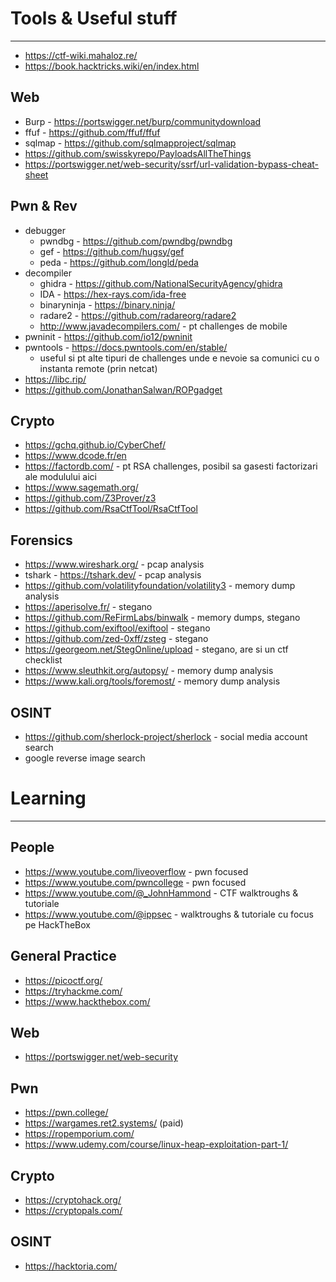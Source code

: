 # Tools & Useful stuff
---

- https://ctf-wiki.mahaloz.re/
- https://book.hacktricks.wiki/en/index.html

## Web
- Burp - https://portswigger.net/burp/communitydownload
- ffuf - https://github.com/ffuf/ffuf
- sqlmap - https://github.com/sqlmapproject/sqlmap
- https://github.com/swisskyrepo/PayloadsAllTheThings
- https://portswigger.net/web-security/ssrf/url-validation-bypass-cheat-sheet

## Pwn & Rev
- debugger
	- pwndbg - https://github.com/pwndbg/pwndbg
	- gef - https://github.com/hugsy/gef
	- peda - https://github.com/longld/peda
- decompiler
	- ghidra - https://github.com/NationalSecurityAgency/ghidra
	- IDA - https://hex-rays.com/ida-free
	- binaryninja - https://binary.ninja/
	- radare2 - https://github.com/radareorg/radare2
	- http://www.javadecompilers.com/ - pt challenges de mobile
- pwninit - https://github.com/io12/pwninit
- pwntools - https://docs.pwntools.com/en/stable/
	- useful si pt alte tipuri de challenges unde e nevoie sa comunici cu o instanta remote (prin netcat)
- https://libc.rip/
- https://github.com/JonathanSalwan/ROPgadget

## Crypto
- https://gchq.github.io/CyberChef/
- https://www.dcode.fr/en
- https://factordb.com/ - pt RSA challenges, posibil sa gasesti factorizari ale modulului aici
- https://www.sagemath.org/
- https://github.com/Z3Prover/z3
- https://github.com/RsaCtfTool/RsaCtfTool

## Forensics
- https://www.wireshark.org/ - pcap analysis
- tshark - https://tshark.dev/ - pcap analysis
- https://github.com/volatilityfoundation/volatility3 - memory dump analysis
- https://aperisolve.fr/ - stegano
- https://github.com/ReFirmLabs/binwalk - memory dumps, stegano
- https://github.com/exiftool/exiftool - stegano
- https://github.com/zed-0xff/zsteg - stegano
- https://georgeom.net/StegOnline/upload - stegano, are si un ctf checklist
- https://www.sleuthkit.org/autopsy/ - memory dump analysis
- https://www.kali.org/tools/foremost/ - memory dump analysis

## OSINT
- https://github.com/sherlock-project/sherlock - social media account search
- google reverse image search

# Learning
---

## People
- https://www.youtube.com/liveoverflow - pwn focused
- https://www.youtube.com/pwncollege - pwn focused
- https://www.youtube.com/@_JohnHammond - CTF walktroughs & tutoriale
- https://www.youtube.com/@ippsec - walktroughs & tutoriale cu focus pe HackTheBox

## General Practice
- https://picoctf.org/
- https://tryhackme.com/
- https://www.hackthebox.com/

## Web
- https://portswigger.net/web-security

## Pwn
- https://pwn.college/
- https://wargames.ret2.systems/ (paid)
- https://ropemporium.com/
- https://www.udemy.com/course/linux-heap-exploitation-part-1/

## Crypto
- https://cryptohack.org/
- https://cryptopals.com/

## OSINT
- https://hacktoria.com/